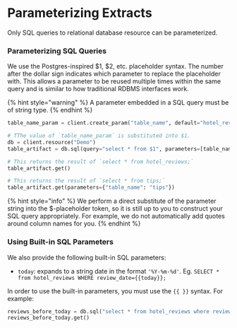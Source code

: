 # Parameterizing Extracts 

Only SQL queries to relational database resource can be parameterized. 

### Parameterizing SQL Queries
We use the Postgres-inspired $1, $2, etc. placeholder syntax. 
The number after the dollar sign indicates which parameter to replace the placeholder with. This allows a parameter to be reused 
multiple times within the same query and is similar to how traditional RDBMS interfaces work.

{% hint style="warning" %}
A parameter embedded in a SQL query must be of string type.
{% endhint %}

```python
table_name_param = client.create_param("table_name", default="hotel_reviews")

# TThe value of `table_name_param` is substituted into $1.
db = client.resource("Demo")
table_artifact = db.sql(query="select * from $1", parameters=[table_name_param])

# This returns the result of `select * from hotel_reviews;`
table_artifact.get()

# This returns the result of `select * from tips;`
table_artifact.get(parameters={"table_name": "tips"})
```

{% hint style="info" %}
We perform a direct substitute of the parameter string into the $-placeholder token, so it is still up to you to construct your SQL query appropriately. For example, we do not automatically add quotes around column names for you.
{% endhint %}

### Using Built-in SQL Parameters

We also provide the following built-in SQL parameters:

* `today`: expands to a string date in the format `'%Y-%m-%d'`. Eg. `SELECT * from hotel_reviews WHERE review_date={{today}};`

In order to use the built-in parameters, you must use the `{{ }}` syntax. For example:

```python
reviews_before_today = db.sql("select * from hotel_reviews where review_date < {{ today }}")
reviews_before_today.get()
```
